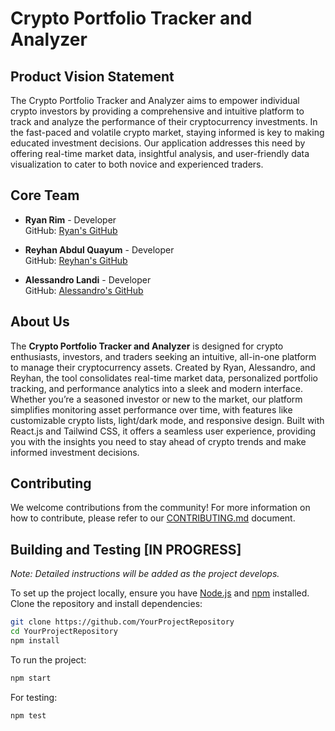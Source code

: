 # Crypto Portfolio Tracker and Analyzer

## Product Vision Statement
The Crypto Portfolio Tracker and Analyzer aims to empower individual crypto investors by providing a comprehensive and intuitive platform to track and analyze the performance of their cryptocurrency investments. In the fast-paced and volatile crypto market, staying informed is key to making educated investment decisions. Our application addresses this need by offering real-time market data, insightful analysis, and user-friendly data visualization to cater to both novice and experienced traders.

## Core Team

- **Ryan Rim** - Developer  
  GitHub: [Ryan's GitHub](https://github.com/rryan1010)
  
- **Reyhan Abdul Quayum** - Developer  
  GitHub: [Reyhan's GitHub](https://github.com/ReyhanQ)  

- **Alessandro Landi** - Developer  
  GitHub: [Alessandro's GitHub](https://github.com/alessandrolandi)  




## About Us
The **Crypto Portfolio Tracker and Analyzer** is designed for crypto enthusiasts, investors, and traders seeking an intuitive, all-in-one platform to manage their cryptocurrency assets. Created by Ryan, Alessandro, and Reyhan, the tool consolidates real-time market data, personalized portfolio tracking, and performance analytics into a sleek and modern interface. Whether you’re a seasoned investor or new to the market, our platform simplifies monitoring asset performance over time, with features like customizable crypto lists, light/dark mode, and responsive design. Built with React.js and Tailwind CSS, it offers a seamless user experience, providing you with the insights you need to stay ahead of crypto trends and make informed investment decisions.

## Contributing
We welcome contributions from the community! For more information on how to contribute, please refer to our [CONTRIBUTING.md](./CONTRIBUTING.md) document.

## Building and Testing [IN PROGRESS]
*Note: Detailed instructions will be added as the project develops.*

To set up the project locally, ensure you have [Node.js](https://nodejs.org/) and [npm](https://www.npmjs.com/) installed. Clone the repository and install dependencies:

```bash
git clone https://github.com/YourProjectRepository
cd YourProjectRepository
npm install
```

To run the project:
```bash
npm start
```

For testing:
```bash
npm test
```
